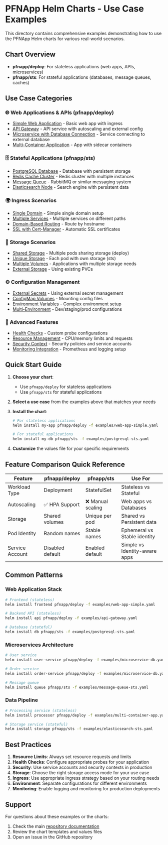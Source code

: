 # PFNApp Helm Charts - Use Case Examples

This directory contains comprehensive examples demonstrating how to use the PFNApp Helm charts for various real-world scenarios.

## Chart Overview

- **pfnapp/deploy**: For stateless applications (web apps, APIs, microservices)
- **pfnapp/sts**: For stateful applications (databases, message queues, caches)

## Use Case Categories

### 🌐 Web Applications & APIs (pfnapp/deploy)
- [Simple Web Application](./web-app-simple.yaml) - Basic web app with ingress
- [API Gateway](./api-gateway.yaml) - API service with autoscaling and external config
- [Microservice with Database Connection](./microservice-db.yaml) - Service connecting to external database
- [Multi-Container Application](./multi-container-app.yaml) - App with sidecar containers

### 🗄️ Stateful Applications (pfnapp/sts)
- [PostgreSQL Database](./postgresql-sts.yaml) - Database with persistent storage
- [Redis Cache Cluster](./redis-cluster-sts.yaml) - Redis cluster with multiple instances
- [Message Queue](./message-queue-sts.yaml) - RabbitMQ or similar messaging system
- [Elasticsearch Node](./elasticsearch-sts.yaml) - Search engine with persistent data

### 🌍 Ingress Scenarios
- [Single Domain](./ingress-single.yaml) - Simple single domain setup
- [Multiple Services](./ingress-multiple.yaml) - Multiple services on different paths
- [Domain-Based Routing](./ingress-domain-based.yaml) - Route by hostname
- [SSL with Cert-Manager](./ingress-ssl-certmanager.yaml) - Automatic SSL certificates

### 💾 Storage Scenarios
- [Shared Storage](./storage-shared.yaml) - Multiple pods sharing storage (deploy)
- [Unique Storage](./storage-unique.yaml) - Each pod with own storage (sts)
- [Multiple Volumes](./storage-multiple.yaml) - Applications with multiple storage needs
- [External Storage](./storage-external.yaml) - Using existing PVCs

### ⚙️ Configuration Management
- [External Secrets](./config-external-secrets.yaml) - Using external secret management
- [ConfigMap Volumes](./config-configmap-volumes.yaml) - Mounting config files
- [Environment Variables](./config-env-vars.yaml) - Complex environment setup
- [Multi-Environment](./config-multi-env.yaml) - Dev/staging/prod configurations

### 🔧 Advanced Features
- [Health Checks](./health-checks-advanced.yaml) - Custom probe configurations
- [Resource Management](./resources-advanced.yaml) - CPU/memory limits and requests
- [Security Context](./security-advanced.yaml) - Security policies and service accounts
- [Monitoring Integration](./monitoring-setup.yaml) - Prometheus and logging setup

## Quick Start Guide

1. **Choose your chart**:
   - Use `pfnapp/deploy` for stateless applications
   - Use `pfnapp/sts` for stateful applications

2. **Select a use case** from the examples above that matches your needs

3. **Install the chart**:
   ```bash
   # For stateless applications
   helm install my-app pfnapp/deploy -f examples/web-app-simple.yaml
   
   # For stateful applications  
   helm install my-db pfnapp/sts -f examples/postgresql-sts.yaml
   ```

4. **Customize** the values file for your specific requirements

## Feature Comparison Quick Reference

| Feature | pfnapp/deploy | pfnapp/sts | Use For |
|---------|---------------|-------------|---------|
| Workload Type | Deployment | StatefulSet | Stateless vs Stateful |
| Autoscaling | ✅ HPA Support | ❌ Manual scaling | Web apps vs Databases |
| Storage | Shared volumes | Unique per pod | Shared vs Persistent data |
| Pod Identity | Random names | Stable names | Ephemeral vs Stable identity |
| Service Account | Disabled default | Enabled default | Simple vs Identity-aware apps |

## Common Patterns

### Web Application Stack
```bash
# Frontend (stateless)
helm install frontend pfnapp/deploy -f examples/web-app-simple.yaml

# Backend API (stateless)  
helm install api pfnapp/deploy -f examples/api-gateway.yaml

# Database (stateful)
helm install db pfnapp/sts -f examples/postgresql-sts.yaml
```

### Microservices Architecture
```bash
# User service
helm install user-service pfnapp/deploy -f examples/microservice-db.yaml

# Order service  
helm install order-service pfnapp/deploy -f examples/microservice-db.yaml

# Message queue
helm install queue pfnapp/sts -f examples/message-queue-sts.yaml
```

### Data Pipeline
```bash
# Processing service (stateless)
helm install processor pfnapp/deploy -f examples/multi-container-app.yaml

# Storage service (stateful)
helm install storage pfnapp/sts -f examples/elasticsearch-sts.yaml
```

## Best Practices

1. **Resource Limits**: Always set resource requests and limits
2. **Health Checks**: Configure appropriate probes for your application
3. **Security**: Use service accounts and security contexts in production
4. **Storage**: Choose the right storage access mode for your use case
5. **Ingress**: Use appropriate ingress strategy based on your routing needs
6. **Environment**: Separate configurations for different environments
7. **Monitoring**: Enable logging and monitoring for production deployments

## Support

For questions about these examples or the charts:
1. Check the main [repository documentation](../README.md)
2. Review the chart templates and values files
3. Open an issue in the GitHub repository